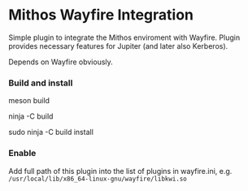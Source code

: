 # Mithos Wayfire Integration
Simple plugin to integrate the Mithos enviroment with Wayfire. Plugin provides necessary features for Jupiter (and later also Kerberos).

Depends on Wayfire obviously.

### Build and install
meson build

ninja -C build

sudo ninja -C build install

### Enable
Add full path of this plugin into the list of plugins in wayfire.ini, e.g. ``/usr/local/lib/x86_64-linux-gnu/wayfire/libkwi.so``
